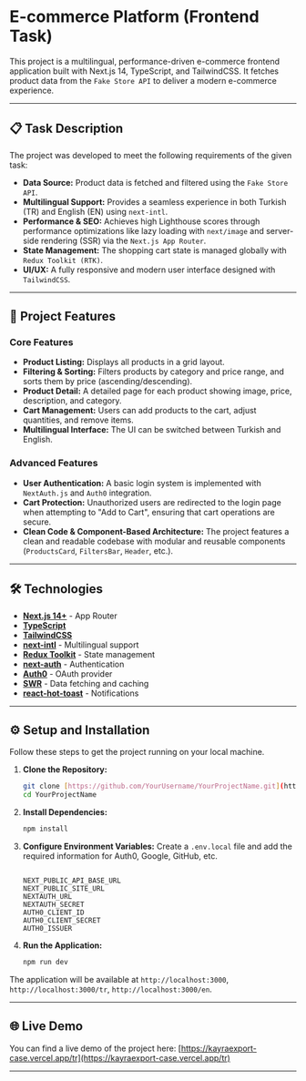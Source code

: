 # E-commerce Platform (Frontend Task)

This project is a multilingual, performance-driven e-commerce frontend application built with Next.js 14, TypeScript, and TailwindCSS. It fetches product data from the `Fake Store API` to deliver a modern e-commerce experience.

---

## 📋 Task Description

The project was developed to meet the following requirements of the given task:

-   **Data Source:** Product data is fetched and filtered using the `Fake Store API`.
-   **Multilingual Support:** Provides a seamless experience in both Turkish (TR) and English (EN) using `next-intl`.
-   **Performance & SEO:** Achieves high Lighthouse scores through performance optimizations like lazy loading with `next/image` and server-side rendering (SSR) via the `Next.js App Router`.
-   **State Management:** The shopping cart state is managed globally with `Redux Toolkit (RTK)`.
-   **UI/UX:** A fully responsive and modern user interface designed with `TailwindCSS`.

---

## 🚀 Project Features

### Core Features
-   **Product Listing:** Displays all products in a grid layout.
-   **Filtering & Sorting:** Filters products by category and price range, and sorts them by price (ascending/descending).
-   **Product Detail:** A detailed page for each product showing image, price, description, and category.
-   **Cart Management:** Users can add products to the cart, adjust quantities, and remove items.
-   **Multilingual Interface:** The UI can be switched between Turkish and English.

### Advanced Features
-   **User Authentication:** A basic login system is implemented with `NextAuth.js` and `Auth0` integration.
-   **Cart Protection:** Unauthorized users are redirected to the login page when attempting to "Add to Cart", ensuring that cart operations are secure.
-   **Clean Code & Component-Based Architecture:** The project features a clean and readable codebase with modular and reusable components (`ProductsCard`, `FiltersBar`, `Header`, etc.).

---

## 🛠️ Technologies

-   [**Next.js 14+**](https://nextjs.org/) - App Router
-   [**TypeScript**](https://www.typescriptlang.org/)
-   [**TailwindCSS**](https://tailwindcss.com/)
-   [**next-intl**](https://next-intl-docs.vercel.app/) - Multilingual support
-   [**Redux Toolkit**](https://redux-toolkit.js.org/) - State management
-   [**next-auth**](https://next-auth.js.org/) - Authentication
-   [**Auth0**](https://auth0.com/) - OAuth provider
-   [**SWR**](https://swr.vercel.app/) - Data fetching and caching
-   [**react-hot-toast**](https://react-hot-toast.com/) - Notifications

---

## ⚙️ Setup and Installation

Follow these steps to get the project running on your local machine.

1.  **Clone the Repository:**
    ```bash
    git clone [https://github.com/YourUsername/YourProjectName.git](https://github.com/YourUsername/YourProjectName.git)
    cd YourProjectName
    ```

2.  **Install Dependencies:**
    ```bash
    npm install
    ```

3.  **Configure Environment Variables:**
    Create a `.env.local` file and add the required information for Auth0, Google, GitHub, etc.

    ```env
   
    NEXT_PUBLIC_API_BASE_URL
    NEXT_PUBLIC_SITE_URL
    NEXTAUTH_URL
    NEXTAUTH_SECRET
    AUTH0_CLIENT_ID
    AUTH0_CLIENT_SECRET
    AUTH0_ISSUER
    
    ```

4.  **Run the Application:**
    ```bash
    npm run dev
    ```

The application will be available at `http://localhost:3000`, `http://localhost:3000/tr`, `http://localhost:3000/en`.

---

## 🌐 Live Demo

You can find a live demo of the project here:
[https://kayraexport-case.vercel.app/tr](https://kayraexport-case.vercel.app/tr)

---
